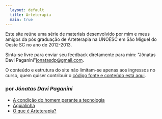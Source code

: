 ```yaml
---
  layout: default
  title: Arteterapia
  main: true
---
```


Este site reúne uma série de materiais desenvolvido por mim e meus amigos da  pós graduação de Arteterapia na UNOESC em São Miguel do Oeste SC no ano de 2012-2013.

Sinta-se livre para enviar seu feedback diretamente para mim: "Jônatas Davi Paganini"<jonatasdp@gmail.com>.

O conteúdo e estrutura do site não limitam-se apenas aos ingressos no curso, quem quiser contribuir o [código fonte e conteúdo está aqui][fonte].

### por _Jônatas Davi Paganini_

* [A condição do homem perante a tecnologia][jonatas1]
* [Aguialinha][aguialinha]
* [O que é Arteterapia?][arteterapia]


[fonte]: http://github.com/jonatas/arteterapia.ideia.me
[jonatas1]: /jonatas/1/intro.html
[aguialinha]: /jonatas/aguialinha.html
[arteterapia]: /jonatas/arteterapia.html
